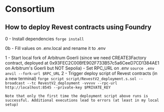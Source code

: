 # Consortium

## How to deploy Revest contracts using Foundry

0 - Install dependencies
    ```
    forge install
    ```

0b - Fill values on .env.local and rename it to .env

1 - Start local fork of Arbitrum Goerli (since we need CREATE3Factory contract, deployed at 0x93FEC2C00BfE902F733B57c5a6CeeD7CD1384AE1 on Arbitrum's Goerli but NOT Sepolia)
    - Set RPC_URL on .env
    ```
    source .env
    anvil --fork-url $RPC_URL
    ```
2 - Trigger deploy script of Revest contracts (in a new terminal)
    ```
    forge script script/RevestV2_deployment.s.sol --broadcast --tc RevestV2_deployment -vvvvv --rpc-url http://localhost:8545 --private-key $PRIVATE_KEY
    ```

    Note that only the first time the deployment script above runs is successful. Additional executions lead to errors (at least in my local setup)

